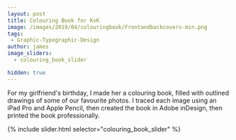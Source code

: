 ```yaml
---
layout: post
title: Colouring Book for KvK
image: /images/2019/04/colouringbook/Frontandbackcovers-min.png
tags:
 - Graphic-Typographic-Design
author: james
image_sliders:
  - colouring_book_slider

hidden: true
---
```


For my girlfriend's birthday, I made her a colouring book, filled with outlined drawings of some of our favourite photos. I traced each image using an iPad Pro and Apple Pencil, then created the book in Adobe inDesign, then printed the book professionally.

{% include slider.html selector="colouring_book_slider" %}
